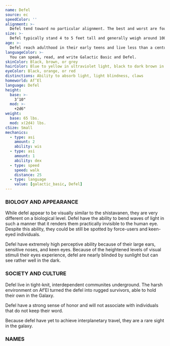 ```yaml
---
name: Defel
source: ec
speedColor: ''
alignment: >-
  Defel tend toward no particular alignment. The best and worst are found among them.
size: >-
  Defel typically stand 4 to 5 feet tall and generally weigh around 100 lbs. Regardless of your position in that range, your size is Small.
age: >-
  Defel reach adulthood in their early teens and live less than a century.
languageColor: >-
  You can speak, read, and write Galactic Basic and Defel. 
skinColor: Black, brown, or grey
hairColor: Blue to yellow in ultraviolet light, black to dark brown in visible light
eyeColor: Black, orange, or red
distinctions: Ability to absorb light, light blindness, claws
homeworld: Af’El
language: Defel
height:
  base: >-
    3’10"
  mod: >-
    +2d6"
weight:
  base: 65 lbs.
  mod: x(2d4) lbs.
cSize: Small
mechanics:
  - type: asi
    amount: 2
    ability: wis
  - type: asi
    amount: 1
    ability: dex
  - type: speed
    speed: walk
    distance: 25
  - type: language
    value: [galactic_basic, Defel]
---
```

### BIOLOGY AND APPEARANCE
While defel appear to be visually similar to the shistavanen, they are very different on a biological level. Defel have the ability to bend waves of light in such a manner that it renders them practically invisible to the human eye. Despite this ability, they could be still be spotted by force-users and keen-eyed individuals.

Defel have extremely high perceptive ability because of their large ears, sensitive noses, and keen eyes. Because of the heightened levels of visual stimuli their eyes experience, defel are nearly blinded by sunlight but can see rather well in the dark.

### SOCIETY AND CULTURE
Defel live in tight-knit, interdependent communites underground. The harsh environment on Af’El turned the defel into rugged survivors, able to hold their own in the Galaxy.

Defel have a strong sense of honor and will not associate with individuals that do not keep their word.

Because defel have yet to achieve interplanetary travel, they are a rare sight in the galaxy.

### NAMES


    